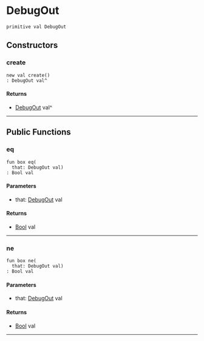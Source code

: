 # DebugOut

```pony
primitive val DebugOut
```

## Constructors

### create

```pony
new val create()
: DebugOut val^
```

#### Returns

* [DebugOut](debug-DebugOut) val^

---

## Public Functions

### eq

```pony
fun box eq(
  that: DebugOut val)
: Bool val
```
#### Parameters

*   that: [DebugOut](debug-DebugOut) val

#### Returns

* [Bool](builtin-Bool) val

---

### ne

```pony
fun box ne(
  that: DebugOut val)
: Bool val
```
#### Parameters

*   that: [DebugOut](debug-DebugOut) val

#### Returns

* [Bool](builtin-Bool) val

---

